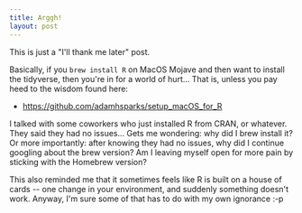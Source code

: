 ```yaml
---
title: Arggh!
layout: post
---
```


This is just a "I'll thank me later" post.  

Basically, if you `brew install R` on MacOS Mojave and then want to install the tidyverse, then
you're in for a world of hurt... That is, unless you pay heed to the wisdom found here:

* https://github.com/adamhsparks/setup_macOS_for_R

I talked with some coworkers who just installed R from CRAN, or whatever.  They said they had no issues... Gets me
wondering: why did I brew install it?  Or more importantly: after knowing they had no issues, why did I continue
googling about the brew version?  Am I leaving myself open for more pain by sticking with the Homebrew version?

This also reminded me that it sometimes feels like R is built on a house of cards -- one change in your 
environment, and suddenly something doesn't work.  Anyway, I'm sure some of that has to do with my own
ignorance :-p
